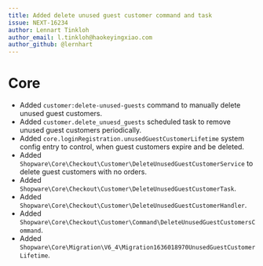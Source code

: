 ```yaml
---
title: Added delete unused guest customer command and task
issue: NEXT-16234
author: Lennart Tinkloh
author_email: l.tinkloh@haokeyingxiao.com 
author_github: @lernhart
---
```

# Core
* Added `customer:delete-unused-guests` command to manually delete unused guest customers.
* Added `customer.delete_unuesd_guests` scheduled task to remove unused guest customers periodically.
* Added `core.loginRegistration.unusedGuestCustomerLifetime` system config entry to control, when guest customers expire and be deleted.
* Added `Shopware\Core\Checkout\Customer\DeleteUnusedGuestCustomerService` to delete guest customers with no orders.
* Added `Shopware\Core\Checkout\Customer\DeleteUnusedGuestCustomerTask`.
* Added `Shopware\Core\Checkout\Customer\DeleteUnusedGuestCustomerHandler`.
* Added `Shopware\Core\Checkout\Customer\Command\DeleteUnusedGuestCustomersCommand`.
* Added `Shopware\Core\Migration\V6_4\Migration1636018970UnusedGuestCustomerLifetime`.
